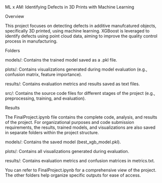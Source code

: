 ML x AM: Identifying Defects in 3D Prints with Machine Learning


Overview

This project focuses on detecting defects in additive manufcatured objects, specifically 3D printed, using machine learning. XGBoost is leveraged to identify defects using point cloud data, aiming to improve the quality control process in manufacturing.

Folders

models/: Contains the trained model saved as a .pkl file.

plots/: Contains visualizations generated during model evaluation (e.g., confusion matrix, feature importance).

results/: Contains evaluation metrics and results saved as text files.

src/: Contains the source code files for different stages of the project (e.g., preprocessing, training, and evaluation).

Results

The FinalProject.ipynb file contains the complete code, analysis, and results of the project. For organizational purposes and code submission requirements, the results, trained models, and visualizations are also saved in separate folders within the project structure.

models/: Contains the saved model (best_xgb_model.pkl).

plots/: Contains all visualizations generated during evaluation.

results/: Contains evaluation metrics and confusion matrices in metrics.txt.

You can refer to FinalProject.ipynb for a comprehensive view of the project. The other folders help organize specific outputs for ease of access.
